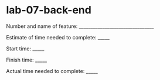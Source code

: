 # lab-07-back-end

Number and name of feature: ________________________________

Estimate of time needed to complete: _____

Start time: _____

Finish time: _____

Actual time needed to complete: _____
